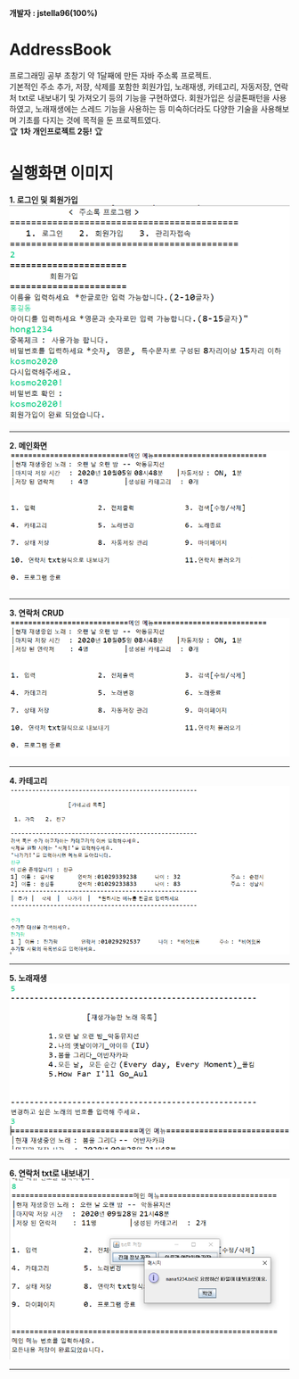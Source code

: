 __개발자 : jstella96(100%)__
# AddressBook

프로그래밍 공부 초창기 약 1달째에 만든 자바 주소록 프로젝트.  
기본적인 주소 추가, 저장, 삭제를 포함한 회원가입, 노래재생, 카테고리, 자동저장, 연락처 txt로 내보내기 및 가져오기 등의 기능을 구현하였다. 회원가입은 싱글톤패턴을 사용하였고, 노래재생에는 스레드 기능을 사용하는 등 미숙하더라도 다양한 기술을 사용해보며 기초를 다지는 것에 목적을 둔 프로젝트였다.  
:trophy: **1차 개인프로젝트 2등!** :trophy:

# 실행화면 이미지

**1. 로그인 및 회원가입**  
 ![로그인 및 회원가입 실행 화면 캡쳐](./readme/sign.png)

---

**2. 메인화면**  
 ![메인 화면 실행 화면 캡쳐](./readme/main.png)

---

**3. 연락처 CRUD**  
 ![연락처 CRUD 실행 화면 캡쳐](./readme/main.png)

---

**4. 카테고리**  
 ![카테고리 CRUD  실행 화면 캡쳐](./readme/category.png)

---

**5. 노래재생**  
 ![노래재생 실행 화면 캡쳐](./readme/song.png)

---

**6. 연락처 txt로 내보내기**  
 ![연락처 txt로 내보내기  실행 화면 캡쳐](./readme/saveTxt.png)

---

